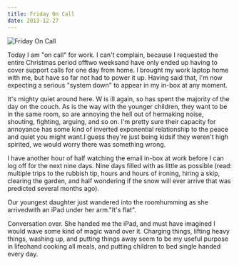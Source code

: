 ```yaml
---
title: Friday On Call
date: 2013-12-27
---
```


![Friday On Call](https://source.unsplash.com/npxXWgQ33ZQ/1600x900)

Today I am "on call" for work. I can't complain, because I requested the entire Christmas period offtwo weeksand have only ended up having to cover support calls for one day from home. I brought my work laptop home with me, but have so far not had to power it up. Having said that, I'm now expecting a serious "system down" to appear in my in-box at any moment.

It's mighty quiet around here. W is ill again, so has spent the majority of the day on the couch. As is the way with the younger children, they want to be in the same room, so are annoying the hell out of hermaking noise, shouting, fighting, arguing, and so on. I'm pretty sure their capacity for annoyance has some kind of inverted exponential relationship to the peace and quiet you might want.I guess they're just being kidsif they weren't high spirited, we would worry there was something wrong.

I have another hour of half watching the email in-box at work before I can log off for the next nine days. Nine days filled with as little as possible (read: multiple trips to the rubbish tip, hours and hours of ironing, hiring a skip, clearing the garden, and half wondering if the snow will ever arrive that was predicted several months ago).

Our youngest daughter just wandered into the roomhumming as she arrivedwith an iPad under her arm."It's flat".

Conversation over. She handed me the iPad, and must have imagined I would wave some kind of magic wand over it. Charging things, lifting heavy things, washing up, and putting things away seem to be my useful purpose in lifeohand cooking all meals, and putting children to bed single handed every day.
